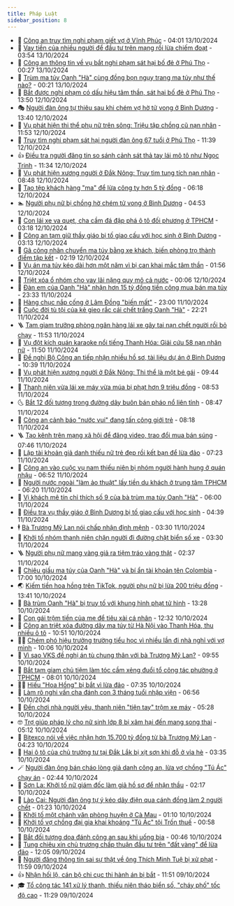 ```yaml
---
title: Pháp Luật
sidebar_position: 8
---
```


<!-- dantri-phap-luat:START -->
- 🌊 [Công an truy tìm nghi phạm giết vợ ở Vĩnh Phúc](https://dantri.com.vn/phap-luat/cong-an-truy-tim-nghi-pham-giet-vo-o-vinh-phuc-20241013102958579.htm) - 04:01 13/10/2024
- 🐲 [Vay tiền của nhiều người để đầu tư trên mạng rồi lừa chiếm đoạt](https://dantri.com.vn/phap-luat/vay-tien-cua-nhieu-nguoi-de-dau-tu-tren-mang-roi-lua-chiem-doat-20241013095012166.htm) - 03:54 13/10/2024
- 🌁 [Công an thông tin về vụ bắt nghi phạm sát hại bố đẻ ở Phú Thọ](https://dantri.com.vn/phap-luat/cong-an-thong-tin-ve-vu-bat-nghi-pham-sat-hai-bo-de-o-phu-tho-20241012214537941.htm) - 00:27 13/10/2024
- 🎃 [Trùm ma túy Oanh &quot;Hà&quot; cùng đồng bọn ngụy trang ma túy như thế nào?](https://dantri.com.vn/phap-luat/trum-ma-tuy-oanh-ha-cung-dong-bon-nguy-trang-ma-tuy-nhu-the-nao-20241013000043866.htm) - 00:21 13/10/2024
- 🦅 [Bắt được nghi phạm có dấu hiệu tâm thần, sát hại bố đẻ ở Phú Thọ](https://dantri.com.vn/phap-luat/bat-duoc-nghi-pham-co-dau-hieu-tam-than-sat-hai-bo-de-o-phu-tho-20241012201938545.htm) - 13:50 12/10/2024
- 🎭 [Người đàn ông tự thiêu sau khi chém vợ hờ tử vong ở Bình Dương](https://dantri.com.vn/phap-luat/nguoi-dan-ong-tu-thieu-sau-khi-chem-vo-ho-tu-vong-o-binh-duong-20241012193802279.htm) - 13:40 12/10/2024
- 🤗 [Vụ phát hiện thi thể phụ nữ trên sông: Triệu tập chồng cũ nạn nhân](https://dantri.com.vn/phap-luat/vu-phat-hien-thi-the-phu-nu-tren-song-trieu-tap-chong-cu-nan-nhan-20241012181424977.htm) - 11:53 12/10/2024
- 🚀 [Truy tìm nghi phạm sát hại người đàn ông 67 tuổi ở Phú Thọ](https://dantri.com.vn/phap-luat/truy-tim-nghi-pham-sat-hai-nguoi-dan-ong-67-tuoi-o-phu-tho-20241012182850126.htm) - 11:39 12/10/2024
- 👍 [Điều tra người đăng tin so sánh cảnh sát thả tay lái mô tô như Ngọc Trinh](https://dantri.com.vn/xa-hoi/dieu-tra-nguoi-dang-tin-so-sanh-canh-sat-tha-tay-lai-mo-to-nhu-ngoc-trinh-20241012174456369.htm) - 11:34 12/10/2024
- 🧐 [Vụ phát hiện xương người ở Đắk Nông: Truy tìm tung tích nạn nhân](https://dantri.com.vn/phap-luat/vu-phat-hien-xuong-nguoi-o-dak-nong-truy-tim-tung-tich-nan-nhan-20241012152412526.htm) - 08:48 12/10/2024
- 🫶 [Tạo tệp khách hàng &quot;ma&quot; để lừa công ty hơn 5 tỷ đồng](https://dantri.com.vn/phap-luat/tao-tep-khach-hang-ma-de-lua-cong-ty-hon-5-ty-dong-20241012111910767.htm) - 06:18 12/10/2024
- 🏊 [Người phụ nữ bị chồng hờ chém tử vong ở Bình Dương](https://dantri.com.vn/phap-luat/nguoi-phu-nu-bi-chong-ho-chem-tu-vong-o-binh-duong-20241012104513937.htm) - 04:53 12/10/2024
- 🌋 [Con lái xe va quẹt, cha cầm đá đập phá ô tô đối phương ở TPHCM](https://dantri.com.vn/phap-luat/con-lai-xe-va-quet-cha-cam-da-dap-pha-o-to-doi-phuong-o-tphcm-20241012101243164.htm) - 03:18 12/10/2024
- 👹 [Công an tạm giữ thầy giáo bị tố giao cấu với học sinh ở Bình Dương](https://dantri.com.vn/phap-luat/cong-an-tam-giu-thay-giao-bi-to-giao-cau-voi-hoc-sinh-o-binh-duong-20241012095610772.htm) - 03:13 12/10/2024
- 🫣 [Gã công nhân chuyển ma túy bằng xe khách, biến phòng trọ thành điểm tập kết](https://dantri.com.vn/phap-luat/ga-cong-nhan-chuyen-ma-tuy-bang-xe-khach-bien-phong-tro-thanh-diem-tap-ket-20241012085615675.htm) - 02:19 12/10/2024
- 🎃 [Vụ án ma túy kéo dài hơn một năm vì bị can khai mắc tâm thần](https://dantri.com.vn/phap-luat/vu-an-ma-tuy-keo-dai-hon-mot-nam-vi-bi-can-khai-mac-tam-than-20241012083532379.htm) - 01:56 12/10/2024
- 🌝 [Triệt xóa ổ nhóm cho vay lãi nặng quy mô cả nước](https://dantri.com.vn/phap-luat/triet-xoa-o-nhom-cho-vay-lai-nang-quy-mo-ca-nuoc-20241011230358619.htm) - 00:06 12/10/2024
- 🚀 [Đàn em của Oanh &quot;Hà&quot; nhận hơn 15 tỷ đồng tiền công mua bán ma túy](https://dantri.com.vn/phap-luat/dan-em-cua-oanh-ha-nhan-hon-15-ty-dong-tien-cong-mua-ban-ma-tuy-20241011175119782.htm) - 23:33 11/10/2024
- 🥷 [Hàng chục nắp cống ở Lâm Đồng &quot;biến mất&quot;](https://dantri.com.vn/phap-luat/hang-chuc-nap-cong-o-lam-dong-bien-mat-20241011174421029.htm) - 23:00 11/10/2024
- 👺 [Cuộc đời tù tội của kẻ gieo rắc cái chết trắng Oanh &quot;Hà&quot;](https://dantri.com.vn/phap-luat/cuoc-doi-tu-toi-cua-ke-gieo-rac-cai-chet-trang-oanh-ha-20241011193715196.htm) - 22:21 11/10/2024
- 🪜 [Tạm giam trưởng phòng ngân hàng lái xe gây tai nạn chết người rồi bỏ chạy](https://dantri.com.vn/phap-luat/tam-giam-truong-phong-ngan-hang-lai-xe-gay-tai-nan-chet-nguoi-roi-bo-chay-20241011175301391.htm) - 11:53 11/10/2024
- 🦄 [Vụ đột kích quán karaoke nổi tiếng Thanh Hóa: Giải cứu 58 nạn nhân nữ](https://dantri.com.vn/phap-luat/vu-dot-kich-quan-karaoke-noi-tieng-thanh-hoa-giai-cuu-58-nan-nhan-nu-20241011153325981.htm) - 11:50 11/10/2024
- 🦍 [Đề nghị Bộ Công an tiếp nhận nhiều hồ sơ, tài liệu dự án ở Bình Dương](https://dantri.com.vn/xa-hoi/de-nghi-bo-cong-an-tiep-nhan-nhieu-ho-so-tai-lieu-du-an-o-binh-duong-20241011173208011.htm) - 10:39 11/10/2024
- 🌁 [Vụ phát hiện xương người ở Đắk Nông: Thi thể là một bé gái](https://dantri.com.vn/phap-luat/vu-phat-hien-xuong-nguoi-o-dak-nong-thi-the-la-mot-be-gai-20241011161623932.htm) - 09:44 11/10/2024
- 💯 [Thanh niên vừa lái xe máy vừa múa bị phạt hơn 9 triệu đồng](https://dantri.com.vn/phap-luat/thanh-nien-vua-lai-xe-may-vua-mua-bi-phat-hon-9-trieu-dong-20241011153344054.htm) - 08:53 11/10/2024
- 🌜 [Bắt 12 đối tượng trong đường dây buôn bán pháo nổ liên tỉnh](https://dantri.com.vn/phap-luat/bat-12-doi-tuong-trong-duong-day-buon-ban-phao-no-lien-tinh-20241011152749472.htm) - 08:47 11/10/2024
- 👹 [Công an cảnh báo &quot;nước vui&quot; đang tấn công giới trẻ](https://dantri.com.vn/phap-luat/cong-an-canh-bao-nuoc-vui-dang-tan-cong-gioi-tre-20241011145851144.htm) - 08:18 11/10/2024
- 🪜 [Tạo kênh trên mạng xã hội để đăng video, trao đổi mua bán súng](https://dantri.com.vn/phap-luat/tao-kenh-tren-mang-xa-hoi-de-dang-video-trao-doi-mua-ban-sung-20241011142822912.htm) - 07:46 11/10/2024
- 🦩 [Lập tài khoản giả danh thiếu nữ trẻ đẹp rồi kết bạn để lừa đảo](https://dantri.com.vn/phap-luat/lap-tai-khoan-gia-danh-thieu-nu-tre-dep-roi-ket-ban-de-lua-dao-20241011124341405.htm) - 07:23 11/10/2024
- 💂 [Công an vào cuộc vụ nam thiếu niên bị nhóm người hành hung ở quán nhậu](https://dantri.com.vn/phap-luat/cong-an-vao-cuoc-vu-nam-thieu-nien-bi-nhom-nguoi-hanh-hung-o-quan-nhau-20241011130652670.htm) - 06:52 11/10/2024
- 💃 [Người nước ngoài &quot;làm ảo thuật&quot; lấy tiền du khách ở trung tâm TPHCM](https://dantri.com.vn/phap-luat/nguoi-nuoc-ngoai-lam-ao-thuat-lay-tien-du-khach-o-trung-tam-tphcm-20241011125115095.htm) - 06:20 11/10/2024
- 🧐 [Vị khách mê tín chỉ thích số 9 của bà trùm ma túy Oanh &quot;Hà&quot;](https://dantri.com.vn/phap-luat/vi-khach-me-tin-chi-thich-so-9-cua-ba-trum-ma-tuy-oanh-ha-20241010215306148.htm) - 06:00 11/10/2024
- 🤗 [Điều tra vụ thầy giáo ở Bình Dương bị tố giao cấu với học sinh](https://dantri.com.vn/phap-luat/dieu-tra-vu-thay-giao-o-binh-duong-bi-to-giao-cau-voi-hoc-sinh-20241011113004717.htm) - 04:39 11/10/2024
- 🕴 [Bà Trương Mỹ Lan nói chấp nhận định mệnh](https://dantri.com.vn/phap-luat/ba-truong-my-lan-noi-chap-nhan-dinh-menh-20241011100030332.htm) - 03:30 11/10/2024
- 🐎 [Khởi tố nhóm thanh niên chặn người đi đường chặt biển số xe](https://dantri.com.vn/phap-luat/khoi-to-nhom-thanh-nien-chan-nguoi-di-duong-chat-bien-so-xe-20241011101339867.htm) - 03:30 11/10/2024
- 🪜 [Người phụ nữ mang vàng giả ra tiệm tráo vàng thật](https://dantri.com.vn/phap-luat/nguoi-phu-nu-mang-vang-gia-ra-tiem-trao-vang-that-20241011083900394.htm) - 02:37 11/10/2024
- 🤭 [Chiêu giấu ma túy của Oanh &quot;Hà&quot; và bí ẩn tài khoản tên Colombia](https://dantri.com.vn/phap-luat/chieu-giau-ma-tuy-cua-oanh-ha-va-bi-an-tai-khoan-ten-colombia-20241010211422451.htm) - 17:00 10/10/2024
- 🌏 [Kiếm tiền hoa hồng trên TikTok, người phụ nữ bị lừa 200 triệu đồng](https://dantri.com.vn/phap-luat/kiem-tien-hoa-hong-tren-tiktok-nguoi-phu-nu-bi-lua-200-trieu-dong-20241010203441907.htm) - 13:41 10/10/2024
- 🎃 [Bà trùm Oanh &quot;Hà&quot; bị truy tố với khung hình phạt tử hình](https://dantri.com.vn/phap-luat/ba-trum-oanh-ha-bi-truy-to-voi-khung-hinh-phat-tu-hinh-20241010202227805.htm) - 13:28 10/10/2024
- 🗽 [Con gái trộm tiền của mẹ để tiêu xài cá nhân](https://dantri.com.vn/phap-luat/con-gai-trom-tien-cua-me-de-tieu-xai-ca-nhan-20241010185009269.htm) - 12:32 10/10/2024
- 🌁 [Công an triệt xóa đường dây ma túy từ Hà Nội vào Thanh Hóa, thu nhiều ô tô](https://dantri.com.vn/phap-luat/cong-an-triet-xoa-duong-day-ma-tuy-tu-ha-noi-vao-thanh-hoa-thu-nhieu-o-to-20241010172340185.htm) - 10:51 10/10/2024
- 🧑‍💻 [Chém phó hiệu trưởng trường tiểu học vì nhiều lần đi nhà nghỉ với vợ mình](https://dantri.com.vn/phap-luat/chem-pho-hieu-truong-truong-tieu-hoc-vi-nhieu-lan-di-nha-nghi-voi-vo-minh-20241010165219457.htm) - 10:06 10/10/2024
- 🌮 [Vì sao VKS đề nghị án tù chung thân với bà Trương Mỹ Lan?](https://dantri.com.vn/phap-luat/vi-sao-vks-de-nghi-an-tu-chung-than-voi-ba-truong-my-lan-20241010163256313.htm) - 09:55 10/10/2024
- 🤗 [Bắt tạm giam chủ tiệm làm tóc cầm xẻng đuổi tổ công tác phường ở TPHCM](https://dantri.com.vn/phap-luat/bat-tam-giam-chu-tiem-lam-toc-cam-xeng-duoi-to-cong-tac-phuong-o-tphcm-20241010141539151.htm) - 08:01 10/10/2024
- 👨‍🏫 [Hiếu &quot;Hoa Hồng&quot; bị bắt vì lừa đảo](https://dantri.com.vn/phap-luat/hieu-hoa-hong-bi-bat-vi-lua-dao-20241010143037317.htm) - 07:35 10/10/2024
- 🎉 [Làm rõ nghi vấn cha đánh con 3 tháng tuổi nhập viện](https://dantri.com.vn/phap-luat/lam-ro-nghi-van-cha-danh-con-3-thang-tuoi-nhap-vien-20241010133334876.htm) - 06:56 10/10/2024
- 🤗 [Đến chơi nhà người yêu, thanh niên &quot;tiện tay&quot; trộm xe máy](https://dantri.com.vn/phap-luat/den-choi-nha-nguoi-yeu-thanh-nien-tien-tay-trom-xe-may-20241010121830090.htm) - 05:28 10/10/2024
- 🤓 [Trợ giúp pháp lý cho nữ sinh lớp 8 bị xâm hại đến mang song thai](https://dantri.com.vn/phap-luat/tro-giup-phap-ly-cho-nu-sinh-lop-8-bi-xam-hai-den-mang-song-thai-20241010115958901.htm) - 05:12 10/10/2024
- 👹 [Bitexco nói về việc nhận hơn 15.700 tỷ đồng từ bà Trương Mỹ Lan](https://dantri.com.vn/phap-luat/bitexco-noi-ve-viec-nhan-hon-15700-ty-dong-tu-ba-truong-my-lan-20241010103806765.htm) - 04:23 10/10/2024
- 🐘 [Hai ô tô của chủ trường tư tại Đắk Lắk bị xịt sơn khi đỗ ở vỉa hè](https://dantri.com.vn/phap-luat/hai-o-to-cua-chu-truong-tu-tai-dak-lak-bi-xit-son-khi-do-o-via-he-20241010100854759.htm) - 03:35 10/10/2024
- 🪄 [Người đàn ông bán cháo lòng giả danh công an, lừa vợ chồng &quot;Tú Ác&quot; chạy án](https://dantri.com.vn/phap-luat/nguoi-dan-ong-ban-chao-long-gia-danh-cong-an-lua-vo-chong-tu-ac-chay-an-20241010090632750.htm) - 02:44 10/10/2024
- 💄 [Sơn La: Khởi tố nữ giám đốc làm giả hồ sơ để nhận thầu](https://dantri.com.vn/phap-luat/son-la-khoi-to-nu-giam-doc-lam-gia-ho-so-de-nhan-thau-20241010083240544.htm) - 02:17 10/10/2024
- 🐎 [Lào Cai: Người đàn ông tự ý kéo dây điện qua cánh đồng làm 2 người chết](https://dantri.com.vn/phap-luat/lao-cai-nguoi-dan-ong-tu-y-keo-day-dien-qua-canh-dong-lam-2-nguoi-chet-20241010081919599.htm) - 01:23 10/10/2024
- 💯 [Khởi tố một chánh văn phòng huyện ở Cà Mau](https://dantri.com.vn/phap-luat/khoi-to-mot-chanh-van-phong-huyen-o-ca-mau-20241010074447385.htm) - 01:10 10/10/2024
- 💯 [Khởi tố vợ chồng đại gia khai khoáng &quot;Tú Ác&quot; tội Trốn thuế](https://dantri.com.vn/phap-luat/khoi-to-vo-chong-dai-gia-khai-khoang-tu-ac-toi-tron-thue-20241010074502615.htm) - 00:58 10/10/2024
- 🌈 [Bắt đối tượng dọa đánh công an sau khi uống bia](https://dantri.com.vn/phap-luat/bat-doi-tuong-doa-danh-cong-an-sau-khi-uong-bia-20241010070903730.htm) - 00:46 10/10/2024
- 🧠 [Tung chiêu xin chủ trương chấp thuận đầu tư trên &quot;đất vàng&quot; để lừa đảo](https://dantri.com.vn/phap-luat/tung-chieu-xin-chu-truong-chap-thuan-dau-tu-tren-dat-vang-de-lua-dao-20241009175429327.htm) - 12:05 09/10/2024
- 🌈 [Người đăng thông tin sai sự thật về ông Thích Minh Tuệ bị xử phạt](https://dantri.com.vn/phap-luat/nguoi-dang-thong-tin-sai-su-that-ve-ong-thich-minh-tue-bi-xu-phat-20241009174601013.htm) - 11:59 09/10/2024
- 👍 [Nhận hối lộ, cán bộ chi cục thi hành án bị bắt](https://dantri.com.vn/phap-luat/nhan-hoi-lo-can-bo-chi-cuc-thi-hanh-an-bi-bat-20241009174105848.htm) - 11:51 09/10/2024
- 🎓 [Tổ công tác 141 xử lý thanh, thiếu niên tháo biển số, &quot;cháy phố&quot; tốc độ cao](https://dantri.com.vn/phap-luat/to-cong-tac-141-xu-ly-thanh-thieu-nien-thao-bien-so-chay-pho-toc-do-cao-20241008235707504.htm) - 11:29 09/10/2024<!-- dantri-phap-luat:END -->
